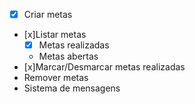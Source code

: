 - [x] Criar metas
- [x]Listar metas
    - [x] Metas realizadas
    - Metas abertas
- [x]Marcar/Desmarcar metas realizadas
- Remover metas
- Sistema de mensagens